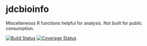 # jdcbioinfo
Miscellaneous R functions helpful for analysis. Not built for public consumption.

[![Build Status](https://travis-ci.org/jdreyf/jdcbioinfo.svg?branch=master)](https://travis-ci.org/jdreyf/jdcbioinfo)
[![Coverage Status](https://img.shields.io/codecov/c/github/jdreyf/jdcbioinfo/master.svg)](https://codecov.io/github/jdreyf/jdcbioinfo?branch=master)